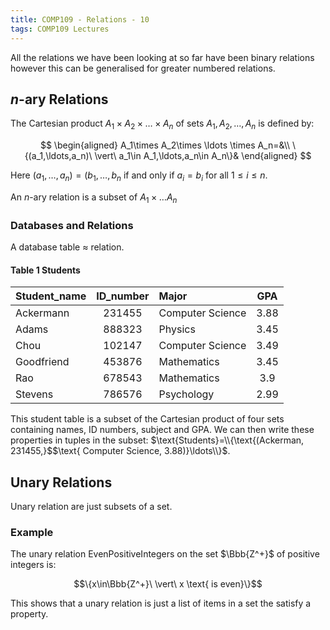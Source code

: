```yaml
---
title: COMP109 - Relations - 10
tags: COMP109 Lectures
---
```

All the relations we have been looking at so far have been binary relations however this can be generalised for greater numbered relations.

## $n$-ary Relations
The Cartesian product $A_1\times A_2\times \ldots \times A_n$ of sets $A_1,A_2,\ldots,A_n$ is defined by:

$$
\begin{aligned}
A_1\times A_2\times \ldots \times A_n=&\\
\{(a_1,\ldots,a_n)\ \vert\ a_1\in A_1,\ldots,a_n\in A_n\}&
\end{aligned}
$$

Here $(a_1,\ldots,a_n)=(b_1,\ldots,b_n$ if and only if $a_i=b_i$ for all $1\leq i\leq n$.

An $n$-ary relation is a subset of $A_1\times\ldots A_n$

### Databases and Relations
A database table $\approx$ relation.

#### Table 1 $\text{Students}$

| Student_name | ID_number | Major | GPA |
| :-- | :-: | :-- | :-: |
| Ackermann | 231455 | Computer Science | 3.88 |
| Adams | 888323 | Physics | 3.45 |
| Chou | 102147 | Computer Science | 3.49 |
| Goodfriend | 453876 | Mathematics | 3.45 |
| Rao | 678543 | Mathematics | 3.9 |
| Stevens | 786576 | Psychology | 2.99 |

This student table is a subset of the Cartesian product of four sets containing names, ID numbers, subject and GPA. We can then write these properties in tuples in the subset: $\text{Students}=\\{\text{(Ackerman, 231455,}$$\text{ Computer Science, 3.88)}\ldots\\}$.

## Unary Relations
Unary relation are just subsets of a set.

### Example
The unary relation $\text{EvenPositiveIntegers}$ on the set $\Bbb{Z^+}$ of positive integers is:

$$\{x\in\Bbb{Z^+}\ \vert\ x \text{ is even}\}$$

This shows that a unary relation is just a list of items in a set the satisfy a property.
